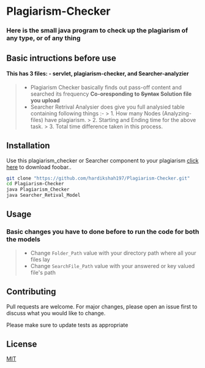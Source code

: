 # Plagiarism-Checker
### Here is the small java program to check up the plagiarism of any type, or of any thing

## Basic intructions before use

#### This has 3 files: - servlet, plagiarism-checker, and Searcher-analyzier
> - Plagiarism Checker basically finds out pass-off content and searched its frequency **Co-oresponding to ~~Syntax~~ Solution file you upload**
> - Searcher Retrival Analysier does give you full analysied table containing following things :- 
    > 1. How many Nodes (Analyzing-files) have plagiarism.
    > 2. Starting and Ending time for the above task.
    > 3. Total time difference taken in this process.

## Installation

Use this plagiarism_checker or Searcher component to your plagiarism [click here](https://github.com/hardikshah197/Plagiarism-Checker.git) to download foobar..

```bash
git clone "https://github.com/hardikshah197/Plagiarism-Checker.git"
cd Plagiarism-Checker
java Plagiarism_Checker
java Searcher_Retival_Model
```

## Usage
### Basic changes you have to done before to run the code for both the models
> - Change `Folder_Path` value with your directory path where all your files lay
> - Change `SearchFile_Path` value with your answered or key valued file's path


## Contributing
Pull requests are welcome. For major changes, please open an issue first to discuss what you would like to change.

Please make sure to update tests as appropriate

## License
[MIT](https://choosealicense.com/licenses/mit/)
